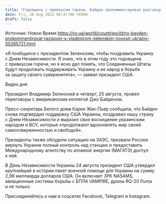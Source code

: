 ```yaml
---
title: "Годовщина с привкусом горечи. Байден прокомментировал разговор с Зеленским и празднование Дня Независимости Украины"
date: Fri, 26 Aug 2022 00:47:00 +0300
draft: false
---
```

Источник: Новое Время https://nv.ua/world/countries/dzho-bayden-prokommentiroval-razgovor-s-vladimirom-zelenskim-novosti-ukrainy-50265721.html


«Я пообщался с президентом Зеленским, чтобы поздравить Украину с Днем Независимости. Я знаю, что в этом году это годовщина с привкусом горечи, но я ясно дал понять, что Соединенные Штаты будут продолжать поддерживать Украину и ее народ в борьбе за защиту своего суверенитета», — заявил президент США.

 Видео дня   

Президент Владимир Зеленский в четверг, 25 августа, провел переговоры с американским коллегой Джо Байденом.

Пресс-секретарь Белого дома Карин Жан-Пьер сообщила, что Байден снова подтвердил поддержку США Украины, поздравил нашу страну с Днем Независимости и выразил свое восхищение украинским народом и ВСУ, которые «продолжают вдохновлять мир своей самоотверженностью и свободой».

Президенты также обсудили ситуацию на ЗАЭС, призвали Россию вернуть Украине полный контроль над станцию и предоставить Международному агентству по атомной энергии (МАГАТЭ) доступ к ней.

В День Независимости Украины 24 августа президент США утвердил крупнейший в истории пакет военной помощи для Украины на сумму 2,98 миллиарда долларов США. Он включает ЗРК NASAMS, авиационные системы борьбы с БПЛА VAMPIRE, дроны RQ-20 Puma и не только.

Присоединяйтесь к нам в соцсетях Facebook, Telegram и Instagram.
